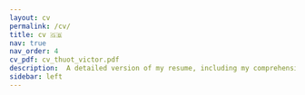 ```yaml
---
layout: cv
permalink: /cv/
title: cv 🇬🇧
nav: true
nav_order: 4
cv_pdf: cv_thuot_victor.pdf
description:  A detailed version of my resume, including my comprehensive academic and research experiences, is available in French. Please refer to the attached PDF, or to my Linkedin page for more information.
sidebar: left
---
```

